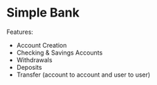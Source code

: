 # Simple Bank

Features:

- Account Creation
- Checking & Savings Accounts
- Withdrawals
- Deposits
- Transfer (account to account and user to user)